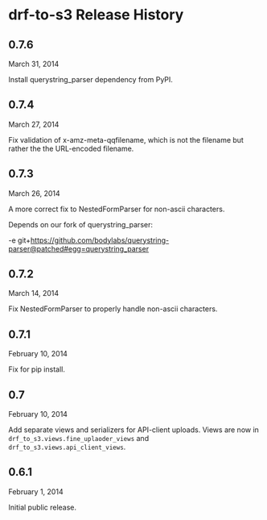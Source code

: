 drf-to-s3 Release History
=========================

0.7.6
-----
March 31, 2014

Install querystring_parser dependency from PyPI.


0.7.4
-----
March 27, 2014

Fix validation of x-amz-meta-qqfilename, which is not the filename but
rather the the URL-encoded filename.


0.7.3
-----
March 26, 2014

A more correct fix to NestedFormParser for non-ascii characters.

Depends on our fork of querystring_parser:

-e git+https://github.com/bodylabs/querystring-parser@patched#egg=querystring_parser


0.7.2
-----
March 14, 2014

Fix NestedFormParser to properly handle non-ascii characters.


0.7.1
-----
February 10, 2014

Fix for pip install.


0.7
---
February 10, 2014

Add separate views and serializers for API-client uploads. Views
are now in `drf_to_s3.views.fine_uplaoder_views` and
`drf_to_s3.views.api_client_views`.


0.6.1
-----
February 1, 2014

Initial public release.
